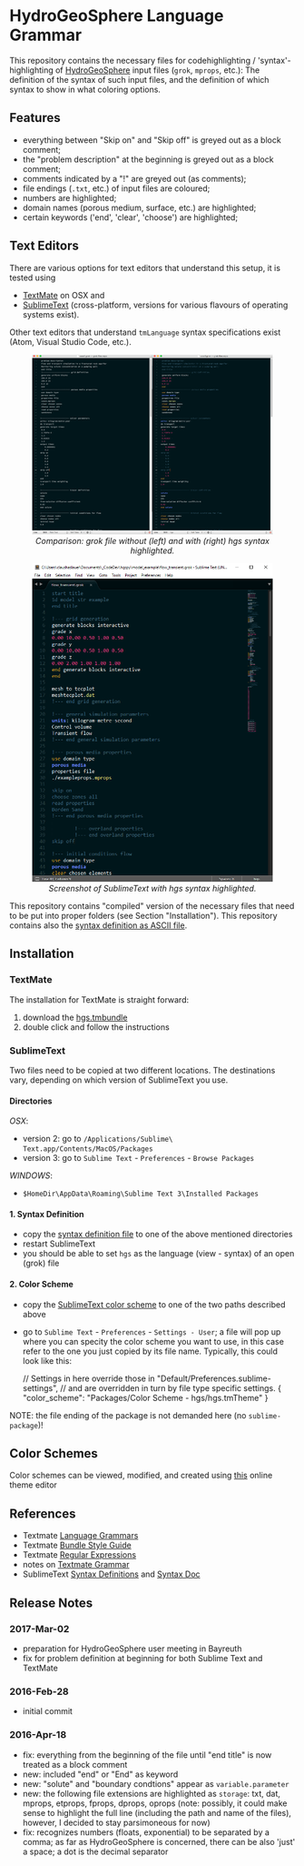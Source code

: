# HydroGeoSphere Language Grammar

This repository contains the necessary files for codehighlighting / 'syntax'-highlighting of [HydroGeoSphere][hgs] input files (`grok`, `mprops`, etc.): The definition of the syntax of such input files, and the definition of which syntax to show in what coloring options. 

## Features

- everything between "Skip on" and "Skip off" is greyed out as a block comment;
- the "problem description" at the beginning is greyed out as a block comment;
- comments indicated by a "!" are greyed out (as comments);
- file endings (`.txt`, etc.) of input files are coloured;
- numbers are highlighted;
- domain names (porous medium, surface, etc.) are highlighted;
- certain keywords ('end', 'clear', 'choose') are highlighted;

## Text Editors
There are various options for text editors that understand this setup, it is tested using
- [TextMate][TM] on OSX and 
- [SublimeText][ST] (cross-platform, versions for various flavours of operating systems exist). 

Other text editors that understand `tmLanguage` syntax specifications exist (Atom, Visual Studio Code, etc.).

<figure>
    <img src='./img/2017_03_comparison.png' alt='Comparison: grok file without (left) and with (right) hgs syntax highlighted.' />
    <figcaption align="center"><cite>Comparison: grok file without (left) and with (right) hgs syntax highlighted.</cite></figcaption>
</figure>

<figure>
    <img src='./img/2017_03_screenshot_ST.png' alt='Screenshot of SublimeText with hgs syntax highlighted.' />
    <figcaption align="center"><cite>Screenshot of SublimeText with hgs syntax highlighted.</cite></figcaption>
</figure>

This repository contains "compiled" version of the necessary files that need to be put into proper folders (see Section "Installation"). This repository contains also the [syntax definition as ASCII file][syntax_def_ascii].


## Installation

### TextMate

The installation for TextMate is straight forward:

1. download the [hgs.tmbundle][hgs.tmbundle]
2. double click and follow the instructions

### SublimeText 
Two files need to be copied at two different locations. The destinations vary, depending on which version of SublimeText you use.

#### Directories

_OSX_:

- version 2: go to `/Applications/Sublime\ Text.app/Contents/MacOS/Packages`
- version 3: go to `Sublime Text` - `Preferences` - `Browse Packages`

_WINDOWS_:

- `$HomeDir\AppData\Roaming\Sublime Text 3\Installed Packages`


#### 1. Syntax Definition

- copy the [syntax definition file][ST_syntax] to one of the above mentioned directories
- restart SublimeText
- you should be able to set `hgs` as the language (view - syntax) of an open (grok) file


#### 2. Color Scheme

- copy the [SublimeText color scheme][ST_color_scheme] to one of the two paths described above
- go to `Sublime Text` - `Preferences` - `Settings - User`; a file will pop up where you can specity the color scheme you want to use, in this case refer to the one you just copied by its file name. Typically, this could look like this:

    // Settings in here override those in "Default/Preferences.sublime-settings",
    // and are overridden in turn by file type specific settings.
    {
    	"color_scheme": "Packages/Color Scheme - hgs/hgs.tmTheme"
    }

NOTE: the file ending of the package is not demanded here (no `sublime-package`)!


## Color Schemes
Color schemes can be viewed, modified, and created using [this][online_themes] online theme editor



## References
- Textmate [Language Grammars][TM:LanguageG]
- Textmate [Bundle Style Guide][TM:BSG]
- Textmate [Regular Expressions][TM:RegEx]
- notes on [Textmate Grammar][notes:TMGrammar]
- SublimeText [Syntax Definitions][ST:Syntax] and [Syntax Doc][ST:SyntaxDoc]


## Release Notes

### 2017-Mar-02
- preparation for HydroGeoSphere user meeting in Bayreuth
- fix for problem definition at beginning for both Sublime Text and TextMate

### 2016-Feb-28
- initial commit

### 2016-Apr-18
- fix: everything from the beginning of the file until "end title" is now treated as a block comment
- new: included "end" or "End" as keyword
- new: "solute" and "boundary condtions" appear as `variable.parameter`
- new: the following file extensions are highlighted as `storage`: txt, dat, mprops, etprops, fprops, dprops, oprops (note: possibly, it could make sense to highlight the full line (including the path and name of the files), however, I decided to stay parsimoneous for now)
- fix: recognizes numbers (floats, exponential) to be separated by a comma; as far as HydroGeoSphere is concerned, there can be also 'just' a space; a dot is the decimal separator

[hgs]: http://www.aquanty.com/hydrogeosphere/
[TM]: http://macromates.com/
[ST]: http://www.sublimetext.com
[online_themes]: http://tmtheme-editor.herokuapp.com
[ST3_zip]:http://stackoverflow.com/questions/20385550/syntax-highlight-tmlanguage-in-sublime-text-3-for-packages/29566977#29566977
[syntax_def_ascii]: ./packages/tm_hgs_language.grammar
[hgs.tmbundle]: ./packages/hgs.tmbundle
[ST_color_scheme]: ./packages/Color%20Scheme%20-%20hgs.sublime-package
[ST_syntax]: ./packages/hgs.sublime-package
[TM:BSG]: http://wiki.macromates.com/Bundles/StyleGuide
[TM:RegEx]: http://manual.macromates.com/en/regular_expressions#regular_expressions
[notes:TMGrammar]: http://www.apeth.com/nonblog/stories/textmatebundle.html
[TM:LanguageG]: http://manual.macromates.com/en/language_grammars#language_rules
[ST:Syntax]: http://docs.sublimetext.info/en/latest/extensibility/syntaxdefs.html
[ST:SyntaxDoc]: https://www.sublimetext.com/docs/3/syntax.html
